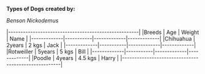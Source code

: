 **Types of Dogs**
__created by:__

*Benson*
*Nickodemus*

|-----------------------------------------------------|
|Breeds       | Age       |   Weight    |  Name       |
|-------------|-----------|-------------|-------------|
|Chihuahua    |  2years   |   2 kgs     |   Jack      |
|-------------|-----------|-------------|-------------|
|Rotweiller   |  5years   |   5 kgs     |   Bill      |
|-------------|-----------|-------------|-------------|
|Poodle       |  4years   |   4.5 kgs   |   Harry     |
|-----------------------------------------------------|
